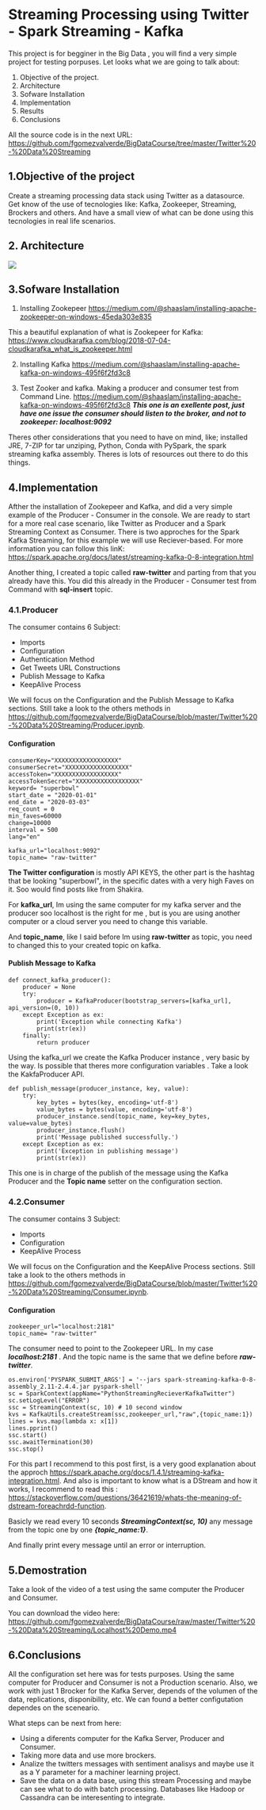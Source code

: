 # Streaming Processing using Twitter - Spark Streaming - Kafka

This project is for begginer in the Big Data , you will find a very simple project for testing porpuses.
Let looks what we are going to talk about:

1. Objective of the project.
2. Architecture
3. Sofware Installation
4. Implementation
5. Results
6. Conclusions

All the source code is in the next URL: https://github.com/fgomezvalverde/BigDataCourse/tree/master/Twitter%20-%20Data%20Streaming

## 1.Objective of the project
Create a streaming processing data stack using Twitter as a datasource. Get know of the use of tecnologies like: Kafka, Zookeeper, Streaming, Brockers and others. And have a small view of what can be done using this tecnologies in real life scenarios.

## 2. Architecture
<img src="Twitter - Data Streaming/Diagram.png">

## 3.Sofware Installation

1. Installing Zookepeer
https://medium.com/@shaaslam/installing-apache-zookeeper-on-windows-45eda303e835

This a beautiful explanation of what is Zookepeer for Kafka: https://www.cloudkarafka.com/blog/2018-07-04-cloudkarafka_what_is_zookeeper.html

2. Installing Kafka
https://medium.com/@shaaslam/installing-apache-kafka-on-windows-495f6f2fd3c8

3. Test Zooker and kafka. Making a producer and consumer test from Command Line.
https://medium.com/@shaaslam/installing-apache-kafka-on-windows-495f6f2fd3c8 ***This one is an exellente post, just have one issue the consumer should listen to the broker, and not to zookeeper: localhost:9092***

Theres other considerations that you need to have on mind, like; installed JRE, 7-ZIP for tar unziping, Python, Conda with PySpark, the spark streaming kafka assembly. Theres is lots of resources out there to do this things.

## 4.Implementation


Afther the installation of Zookepeer and Kafka, and did a very simple example of the Producer - Consumer in the console. We are ready to start for a more real case scenario, like Twitter as Producer and a Spark Streaming Context as Consumer. There is two approches for the Spark Kafka Streaming, for this example we will use Reciever-based. For more information you can follow this linK: https://spark.apache.org/docs/latest/streaming-kafka-0-8-integration.html

Another thing, I created a topic called **raw-twitter** and parting from that you already have this. You did this already in the Producer - Consumer test from Command with **sql-insert** topic.

### 4.1.Producer

The consumer contains 6 Subject:
- Imports
- Configuration
- Authentication Method
- Get Tweets URL Constructions
- Publish Message to Kafka
- KeepAlive Process

We will focus on the Configuration and the Publish Message to Kafka sections. Still take a look to the others methods in https://github.com/fgomezvalverde/BigDataCourse/blob/master/Twitter%20-%20Data%20Streaming/Producer.ipynb.


#### Configuration
```
consumerKey="XXXXXXXXXXXXXXXXXX"
consumerSecret="XXXXXXXXXXXXXXXXXX"
accessToken="XXXXXXXXXXXXXXXXXX"
accessTokenSecret="XXXXXXXXXXXXXXXXXX"
keyword= "superbowl"
start_date = "2020-01-01" 
end_date = "2020-03-03"
req_count = 0
min_faves=60000
change=10000 
interval = 500
lang="en"

kafka_url="localhost:9092"
topic_name= "raw-twitter"
```
**The Twitter configuration** is mostly API KEYS, the other part is the hashtag that be looking "superbowl", in the specific dates with a very high Faves on it. Soo would find posts like from Shakira. 

For **kafka_url**, Im using the same computer for my kafka server and the producer soo localhost is the right for me , but is you are using another computer or a cloud server you need to change this variable.

And **topic_name**, like I said before Im using **raw-twitter** as topic, you need to changed this to your created topic on kafka.

#### Publish Message to Kafka


```
def connect_kafka_producer():
    producer = None
    try:
        producer = KafkaProducer(bootstrap_servers=[kafka_url], api_version=(0, 10))
    except Exception as ex:
        print('Exception while connecting Kafka')
        print(str(ex))
    finally:
        return producer
```
Using the kafka_url we create the Kafka Producer instance , very basic by the way. Is possible that theres more configuration variables . Take a look the KakfaProducer API.

```
def publish_message(producer_instance, key, value):
    try:
        key_bytes = bytes(key, encoding='utf-8')
        value_bytes = bytes(value, encoding='utf-8')
        producer_instance.send(topic_name, key=key_bytes, value=value_bytes)
        producer_instance.flush()
        print('Message published successfully.')
    except Exception as ex:
        print('Exception in publishing message')
        print(str(ex))
```
This one is in charge of the publish of the message using the Kafka Producer and the **Topic name** setter on the configuration section.


### 4.2.Consumer

The consumer contains 3 Subject:
- Imports
- Configuration
- KeepAlive Process

We will focus on the Configuration and the KeepAlive Process sections. Still take a look to the others methods in https://github.com/fgomezvalverde/BigDataCourse/blob/master/Twitter%20-%20Data%20Streaming/Consumer.ipynb.

#### Configuration

```
zookeeper_url="localhost:2181"
topic_name= "raw-twitter"
```
The consumer need to point to the Zookepeer URL. In my case ***localhost:2181*** . And the topic name is the same that we define before ***raw-twitter***.

```
os.environ['PYSPARK_SUBMIT_ARGS'] = '--jars spark-streaming-kafka-0-8-assembly_2.11-2.4.4.jar pyspark-shell' 
sc = SparkContext(appName="PythonStreamingRecieverKafkaTwitter")
sc.setLogLevel("ERROR")
ssc = StreamingContext(sc, 10) # 10 second window
kvs = KafkaUtils.createStream(ssc,zookeeper_url,"raw",{topic_name:1}) 
lines = kvs.map(lambda x: x[1])
lines.pprint()
ssc.start()
ssc.awaitTermination(30)
ssc.stop()
```

For this part I recommend to this post first, is a very good explanation about the approch https://spark.apache.org/docs/1.4.1/streaming-kafka-integration.html. And also is important to know what is a DStream and how it works, I recommend to read this : https://stackoverflow.com/questions/36421619/whats-the-meaning-of-dstream-foreachrdd-function. 

Basicly we read every 10 seconds ***StreamingContext(sc, 10)***  any message from the topic  one by one ***{topic_name:1}***.

And finally print every message until an error or interruption.

## 5.Demostration

Take a look of the video of a test using the same computer the Producer and Consumer.

You can download the video here: https://github.com/fgomezvalverde/BigDataCourse/raw/master/Twitter%20-%20Data%20Streaming/Localhost%20Demo.mp4

## 6.Conclusions

All the configuration set here was for tests purposes. Using the same computer for Producer and Consumer is not a Production scenario. Also, we work with just 1 Brocker for the Kafka Server, depends of the volumen of the data, replications, disponibility, etc. We can found a better configutation dependes on the sceneario.

What steps can be next from here:
- Using a diferents computer for the Kafka Server, Producer and Consumer.
- Taking more data and use more brockers.
- Analize the twitters messages with sentiment analisys and maybe use it as a Y parameter for a machiner learning project.
- Save the data on a data base, using this stream Processing and maybe can see what to do with batch processing. Databases like Hadoop or Cassandra can be interesenting to integrate.
